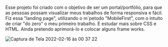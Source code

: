 Esse projeto foi criado com o objetivo de ser um portal/portfólio, para que as pessoas possam visualizar meus trabalhos de forma responsiva e fácil.
Fiz essa "landing page", utilizando o m´petodo "MobileFirst", com o intuito de criar "do zero" o meu primeiro trabalho. E estudar mais sobre CSS e HTML.
Ainda pretendo aprimorá-lo e colocar alguns frame works.



![Captura de Tela 2022-02-16 às 00 37 22](https://user-images.githubusercontent.com/82125001/154192498-9c0362bf-8bba-40ba-8257-2b27f0217a93.png)
